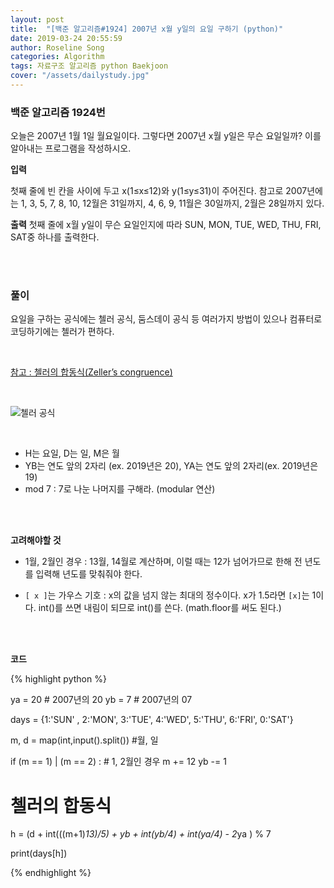 ```yaml
---
layout: post
title:  "[백준 알고리즘#1924] 2007년 x월 y일의 요일 구하기 (python)"
date: 2019-03-24 20:55:59
author: Roseline Song
categories: Algorithm
tags: 자료구조 알고리즘 python Baekjoon
cover: "/assets/dailystudy.jpg"
---
```


### 백준 알고리즘 1924번

오늘은 2007년 1월 1일 월요일이다. 그렇다면 2007년 x월 y일은 무슨 요일일까? 이를 알아내는 프로그램을 작성하시오.

**입력**

첫째 줄에 빈 칸을 사이에 두고 x(1≤x≤12)와 y(1≤y≤31)이 주어진다. 참고로 2007년에는 1, 3, 5, 7, 8, 10, 12월은 31일까지, 4, 6, 9, 11월은 30일까지, 2월은 28일까지 있다.

**출력**
첫째 줄에 x월 y일이 무슨 요일인지에 따라 SUN, MON, TUE, WED, THU, FRI, SAT중 하나를 출력한다.

<br>
<br>

### 풀이

요일을 구하는 공식에는 첼러 공식, 둠스데이 공식 등 여러가지 방법이 있으나 컴퓨터로 코딩하기에는 첼러가 편하다. 

<br>


[참고 : 첼러의 합동식(Zeller’s congruence)](https://terms.naver.com/entry.nhn?docId=3534029&cid=60209&categoryId=60209)

<br>

![첼러 공식](https://dbscthumb-phinf.pstatic.net/4689_000_1/20161021105304690_47XIKZZ5Z.jpg/cd7_171_f1.jpg?type=h30_fst&wm=N) 


<br>

- H는 요일, D는 일, M은 월
- YB는 연도 앞의 2자리 (ex. 2019년은 20), YA는 연도 앞의 2자리(ex. 2019년은 19)
- mod 7 : 7로 나눈 나머지를 구해라. (modular 연산)


<br>
<br>

**고려해야할 것**

- 1월, 2월인 경우 : 13월, 14월로 계산하며, 이럴 때는 12가 넘어가므로 한해 전 년도를 입력해 년도를 맞춰줘야 한다.

- `[ x ]`는 가우스 기호 : x의 값을 넘지 않는 최대의 정수이다. x가 1.5라면 `[x]`는 1이다. int()를 쓰면 내림이 되므로 int()를 쓴다. (math.floor를 써도 된다.)

<br>
<br>


**코드**
<br>

{% highlight python %}

ya = 20 # 2007년의 20
yb = 7 # 2007년의 07

days = {1:'SUN' , 2:'MON', 
        3:'TUE', 4:'WED', 
        5:'THU', 6:'FRI', 0:'SAT'}

m, d = map(int,input().split()) #월, 일

if (m == 1) | (m == 2) : # 1, 2월인 경우 
    m += 12
    yb -= 1

# 첼러의 합동식
h = (d +  int(((m+1)*13)/5) + yb + int(yb/4) + int(ya/4) - 2*ya ) % 7

print(days[h])

{% endhighlight %}



<br>
<br>

